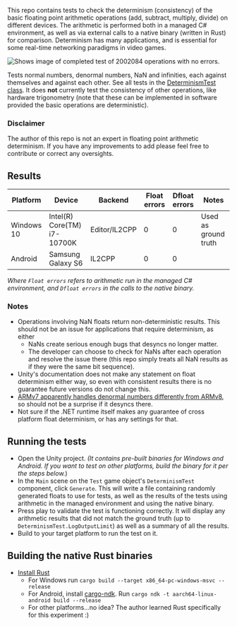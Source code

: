 This repo contains tests to check the determinism (consistency) of the basic floating point arithmetic operations (add, subtract, multiply, divide) on different devices. The arithmetic is performed both in a managed C# environment, as well as via external calls to a native binary (written in Rust) for comparison. Determinism has many applications, and is essential for some real-time networking paradigms in video games.

![Shows image of completed test of 2002084 operations with no errors.](https://i.imgur.com/CthVpgo.png)

Tests normal numbers, denormal numbers, NaN and infinities, each against themselves and against each other. See all tests in the [DeterminismTest class](Unity/Assets/DeterminismTest.cs). It does **not** currently test the consistency of other operations, like hardware trigonometry (note that these can be implemented in software provided the basic operations are deterministic).

### Disclaimer

The author of this repo is not an expert in floating point arithmetic determinism. If you have any improvements to add please feel free to contribute or correct any oversights.

## Results

| Platform      | Device                        | Backend      | Float errors  | Dfloat errors | Notes         |
| ------------- | ------------------------------|--------------|---------------|---------------|---------------|                                                
| Windows 10    | Intel(R) Core(TM) i7-10700K   | Editor/IL2CPP| 0           | 0           | Used as ground truth              |
| Android  | Samsung Galaxy S6                  | IL2CPP       | 0             | 0             |               |

_Where `Float errors` refers to arithmetic run in the managed C# environment, and `Dfloat errors` in the calls to the native binary._

### Notes

* Operations involving NaN floats return non-deterministic results. This should not be an issue for applications that require determinism, as either
  * NaNs create serious enough bugs that desyncs no longer matter.
  * The developer can choose to check for NaNs after each operation and resolve the issue there (this repo simply treats all NaN results as if they were the same bit sequence).
* Unity's documentation does not make any statement on float determinism either way, so even with consistent results there is no guarantee future versions do not change this.
* [ARMv7 apparently handles denormal numbers differently from ARMv8](https://stackoverflow.com/a/53993942), so should not be a surprise if it desyncs there. 
* Not sure if the .NET runtime itself makes any guarantee of cross platform float determinism, or has any settings for that.

## Running the tests

* Open the Unity project. _(It contains pre-built binaries for Windows and Android. If you want to test on other platforms, build the binary for it per the steps below._)
* In the `Main` scene on the `Test` game object's `DeterminismTest` component, click `Generate`. This will write a file containing randomly generated floats to use for tests, as well as the results of the tests using arithmetic in the managed environment and using the native binary.
* Press play to validate the test is functioning correctly. It will display any arithmetic results that did not match the ground truth (up to `DeterminismTest.LogOutputLimit`) as well as a summary of all the results.
* Build to your target platform to run the test on it.

## Building the native Rust binaries

* [Install Rust](https://www.rust-lang.org/tools/install)
  * For Windows run `cargo build --target x86_64-pc-windows-msvc --release`
  * For Android, install [cargo-ndk](https://github.com/bbqsrc/cargo-ndk). Run `cargo ndk -t aarch64-linux-android build --release`
  * For other platforms...no idea? The author learned Rust specifically for this experiment :)
